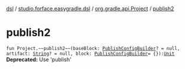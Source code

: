 [dsl](../../index.md) / [studio.forface.easygradle.dsl](../index.md) / [org.gradle.api.Project](index.md) / [publish2](./publish2.md)

# publish2

`fun Project.~~publish2~~(baseBlock: `[`PublishConfigBuilder`](../-publish-config-builder.md)`? = null, artifact: `[`String`](https://kotlinlang.org/api/latest/jvm/stdlib/kotlin/-string/index.html)`? = null, block: `[`PublishConfigBuilder`](../-publish-config-builder.md)` = {}): `[`Unit`](https://kotlinlang.org/api/latest/jvm/stdlib/kotlin/-unit/index.html)
**Deprecated:** Use 'publish'

